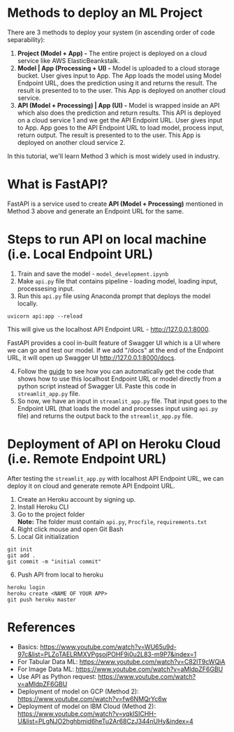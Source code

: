 # Methods to deploy an ML Project
There are 3 methods to deploy your system (in ascending order of code separability):

1. **Project (Model + App) -** The entire project is deployed on a cloud service like AWS ElasticBeankstalk.
2. **Model | App (Processing + UI) -** Model is uploaded to a cloud storage bucket. User gives input to App. The App loads the model using Model Endpoint URL, does the prediction using it and returns the result. The result is presented to to the user. This App is deployed on another cloud service.
3. **API (Model + Processing) | App (UI) -** Model is wrapped inside an API which also does the prediction and return results. This API is deployed on a cloud service 1 and we get the API Endpoint URL. User gives input to App. App goes to the API Endpoint URL to load model, process input, return output. The result is presented to to the user. This App is deployed on another cloud service 2.

In this tutorial, we'll learn Method 3 which is most widely used in industry.

# What is FastAPI?
FastAPI is a service used to create **API (Model + Processing)** mentioned in Method 3 above and generate an Endpoint URL for the same.

# Steps to run API on local machine (i.e. Local Endpoint URL)
1. Train and save the model - `model_development.ipynb`
2. Make `api.py` file that contains pipeline - loading model, loading input, processesing input.
3. Run this `api.py` file using Anaconda prompt that deploys the model locally.
```
uvicorn api:app --reload
```
This will give us the localhost API Endpoint URL - http://127.0.0.1:8000.

FastAPI provides a cool in-built feature of Swagger UI which is a UI where we can go and test our model. If we add "/docs" at the end of the Endpoint URL, it will open up Swagger UI http://127.0.0.1:8000/docs.

4. Follow the [guide](https://github.com/AparGarg99/Tutorials/blob/master/FastAPI/Convert%20to%20Python%20request.docx) to see how you can automatically get the code that shows how to use this localhost Endpoint URL or model directly from a python script instead of Swagger UI. Paste this code in `streamlit_app.py` file.
5. So now, we have an input in `streamlit_app.py` file. That input goes to the Endpoint URL (that loads the model and processes input using `api.py` file) and returns the output back to the `streamlit_app.py` file.


# Deployment of API on Heroku Cloud (i.e. Remote Endpoint URL)
After testing the `streamlit_app.py` with localhost API Endpoint URL, we can deploy it on cloud and generate remote API Endpoint URL.

1. Create an Heroku account by signing up.
2. Install Heroku CLI
3. Go to the project folder <br>
<b>Note:</b> The folder must contain `api.py`, `Procfile`, `requirements.txt`
4. Right click mouse and open Git Bash
5. Local Git initialization
```
git init
git add .
git commit -m "initial commit"
```
6. Push API from local to heroku
```
heroku login
heroku create <NAME OF YOUR APP>
git push heroku master
```

# References
* Basics: https://www.youtube.com/watch?v=WU65u9d-97c&list=PLZoTAELRMXVPgsojPOHF9i0u2L83-m9P7&index=1
* For Tabular Data ML: https://www.youtube.com/watch?v=C82lT9cWQiA
* For Image Data ML: https://www.youtube.com/watch?v=aMldpZF6GBU
* Use API as Python request: https://www.youtube.com/watch?v=aMldpZF6GBU
* Deployment of model on GCP (Method 2): https://www.youtube.com/watch?v=fw6NMQrYc6w
* Deployment of model on IBM Cloud (Method 2): https://www.youtube.com/watch?v=yqkISICHH-U&list=PLgNJO2hghbmid6heTu2Ar68CzJ344nUHy&index=4
